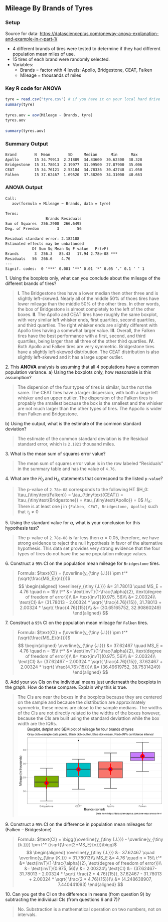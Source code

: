 ## Mileage By Brands of Tyres

### Setup
Source for data: https://datascienceplus.com/oneway-anova-explanation-and-example-in-r-part-1/
+ 4 different brands of tires were tested to determine if they had different population mean miles
of use.
+ 15 tires of each brand were randomly selected.
+ Variables:
  - Brands = factor with 4 levels: Apollo, Bridgestone, CEAT, Falken
  - Mileage = thousands of miles


### Key R code for ANOVA
```r
tyre = read.csv("tyre.csv") # if you have it on your local hard drive
summary(tyre)

tyres.aov = aov(Mileage ~ Brands, tyre)
tyres.aov

summary(tyres.aov)
```

### Summary Output
```
Brand        N	Mean        SD     Median      Min      Max
Apollo	     15	34.79913  2.21889  34.83600  30.62300  38.328
Bridgestone  15	31.78013  2.19977  31.99500  27.87900  35.006
CEAT         15	34.76121  2.53184  34.78336  30.42748  41.050
Falken	     15	37.62467  1.69520  37.38200  34.31000  40.663
```

### ANOVA Output
```
Call:
   aov(formula = Mileage ~ Brands, data = tyre)

Terms:
                  Brands Residuals
Sum of Squares  256.2908  266.6495
Deg. of Freedom        3        56

Residual standard error: 2.182108
Estimated effects may be unbalanced
            Df Sum Sq Mean Sq F value   Pr(>F)
Brands       3  256.3   85.43   17.94 2.78e-08 ***
Residuals   56  266.6    4.76
---
Signif. codes:  0 ‘***’ 0.001 ‘**’ 0.01 ‘*’ 0.05 ‘.’ 0.1 ‘ ’ 1
```

1\. Using the boxplots only, what can you conclude about the mileage of the different brands of tires?
> **I\.** The Bridgestone tires have a lower median then other three and is slightly left-skewed. Nearly all of the middle 50% of thoes tires have lower mileage than the middle 50% of the other tires. In other words, the box of Bridgestone is almost completely to the left of the other boxes.
**II**. The Apollo and CEAT tires have roughly the same boxplot, with very similar left whisker ends, first quartiles, second quartiles, and third quartiles. The right whisker ends are slightly different with Apollo tires having a somewhat larger value.
**III**. Overall, the Falken tires have the best performance with a first, second, and third quartiles, being larger than all three of the other third quartiles.
**IV**. Both Apollo and Falken tires are very symmetric. Bridgestone tires have a slightly left-skewed distribution. The CEAT distribution is also slightly left-skewed and it has a large upper outlier.

2\. This **ANOVA** analysis is assuming that all 4 populations have a common population variance.
a) Using the boxplots only, how reasonable is this assumption?
> The dispersion of the four types of tires is similar, but the not the same. The CEAT tires have a larger dispersion, with both a large left whisker and an upper outlier. The dispersion of the Falken tires is propably the smallest because the box is the smallest and the whisker are not much larger than the other types of tires. The Appollo is wider than Falken and Bridgestone.

b) Using the output, what is the estimate of the common standard deviation?
> The estimate of the common standard deviation is the Residual standard error, which is `2.1821` thousand miles.

3\. What is the mean sum of squares error value?
> The mean sum of squares error value is in the row labeled “Residuals” in the summary table and has the value of `4.76`.

4\. What are the $H_0$ and $H_A$ statements that correspond to the listed `p-value`?
> The p-value of `2.78e-08` corresponds to the following HT
$H_0: \tau_{\tiny\text{Falken}} = \tau_{\tiny\text{CEAT}} = \tau_{\tiny\text{Bridgestone}} = \tau_{\tiny\text{Apollo}} = 0$
$H_A$: There is at least one j in `{Falken, CEAT, Bridgestone, Apollo}` such that $\tau_j \ne 0$

5\. Using the standard value for $\alpha$, what is your conclusion for this hypothesis test?
> The p-value of `2.78e-08` is far less then $\alpha = 0.05$, therefore, we have strong evidence to reject the null hypothesis in favor of the alternative hypothesis.
This data set provides very strong evidence that the four types of tires do not have the same population mileage values.

6\. Construct a `95%` CI on the population mean mileage for `Bridgestone` tires.
> Formula: $\text{CI} = (\overline{y_{\tiny {J.}}} \pm t^* (\sqrt{\frac{MS_E}{n}}))$
$$
\begin{aligned}
\overline{y_{\tiny {J.}}} &= 31.78013 \quad MS_E = 4.76 \quad n = 15\\
t^* &= \text{invT}(1-\frac{\alpha}{2}, \text{degree of freedom of error})\\
&= \text{invT}(0.975, 56)\\
&= 2.00324\\
\text{CI} &= (31.78013 - 2.00324 * \sqrt{ \frac{4.76}{15}}, 31.78013 + 2.00324 * \sqrt{ \frac{4.76}{15}})\\
&= (30.65165752, 32.90860249)
\end{aligned}
$$

7\. Construct a `95%` CI on the population mean mileage for `Falken` tires.
> Formula: $\text{CI} = (\overline{y_{\tiny {J.}}} \pm t^* (\sqrt{\frac{MS_E}{n}}))$
$$
\begin{aligned}
\overline{y_{\tiny {J.}}} &= 37.62467 \quad MS_E = 4.76 \quad n = 15\\
t^* &= \text{invT}(1-\frac{\alpha}{2}, \text{degree of freedom of error})\\
&= \text{invT}(0.975, 56)\\
&= 2.00324\\
\text{CI} &= (37.62467 - 2.00324 * \sqrt{ \frac{4.76}{15}}, 37.62467 + 2.00324 * \sqrt{ \frac{4.76}{15}})\\
&= (36.49619752, 38.75314249)
\end{aligned}
$$

8\. Add your `95%` CIs on the individual means just underneath the boxplots in the graph. How do these compare. Explain why this is true.
>  The CIs are near the boxes in the boxplots because they are centered on the sample and because the distribution are approximately symmetrix, these means are close to the sample medians. The widths of the CIs are not directly related to the widths of the boxes however, because the CIs are built using the standard deviattion while the box width are the IQRs.
![Graph](/assets/anova_tires_ci.png)

9\. Construct a `95%` CI on the difference in population mean mileages for (Falken – Bridgestone)
> Formula: $\text{CI} = \bigg((\overline{y_{\tiny {J.}}} - \overline{y_{\tiny {k.}}}) \pm t^* (\sqrt{\frac{2*MS_E}{n}})\bigg)$
$$
\begin{aligned}
\overline{y_{\tiny {J.}}} &= 37.62467 \quad \overline{y_{\tiny {K.}}} = 31.78013)\\
MS_E &= 4.76 \quad n = 15\\
t^* &= \text{invT}(1-\frac{\alpha}{2}, \text{degree of freedom of error})\\
&= \text{invT}(0.975, 56)\\
&= 2.00324\\
\text{CI} &= (37.62467- 31.78013 - 2.00324 * \sqrt{ \frac{2 * 4.76}{15}}, 37.62467 - 31.78013 + 2.00324 * \sqrt{ \frac{2 * 4.76}{15}})\\
&= (4.248638907, 7.440441093)
\end{aligned}
$$

10\. Can you get the CI on the difference in means (from question 9) by subtracting the individual CIs (from questions 6 and 7)?
> No. Substraction is a mathematical operation on two numbers, not on intervals.